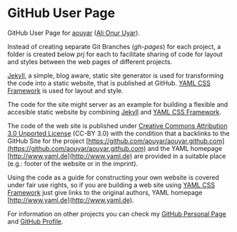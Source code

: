 GitHub User Page
================

GitHub User Page for [aouyar](https://github.com/aouyar)
([Ali Onur Uyar](http://aouyar.github.com)).

Instead of creating separate Git Branches (_gh-pages_) for each project, 
a folder is created  below _prj_ for each to facilitate sharing of  code for 
layout and styles between the web pages of different projects.

[Jekyll](http://jekyllrb.com/), a simple, blog aware, static site generator is 
used for transforming the code into a static website, that is published at
GitHub. [YAML CSS Framework](http://www.yaml.de/) is used for layout and style.

The code for the site might server as an example for building a flexible and
accesible static website by combining
[Jekyll](http://jekyllrb.com/) and [YAML CSS Framework](http://www.yaml.de/).

The code of the web site is published under 
[Creative Commons Attribution 3.0 Unported License](http://creativecommons.org/licenses/by/3.0/) 
(CC-BY 3.0) with the condition that a backlinks to the GitHub Site for the 
project 
[https://github.com/aouyar/aouyar.github.com](https://github.com/aouyar/aouyar.github.com)
and the YAML homepage [http://www.yaml.de](http://www.yaml.de) are provided
in a suitable place (e.g.: footer of the website or in the imprint).

Using the code as a guide for constructing your own website is covered under 
fair use rights, so if you are building a web site using [YAML CSS Framework](http://www.yaml.de/)
just give links to the original authors, 
YAML homepage [http://www.yaml.de](http://www.yaml.de).

For information on other projects you can check 
my [GitHub Personal Page](http://aouyar.github.com)
and [GitHub Profile](https://github.com/aouyar).